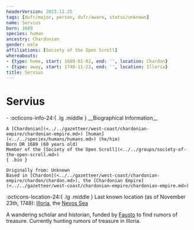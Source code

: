 ```yaml
---
headerVersion: 2023.11.25
tags: [dufr/major, person, dufr/aware, status/unknown]
name: Servius
born: 1689
species: human
ancestry: Chardonian
gender: male
affiliations: [Society of the Open Scroll]
whereabouts:
- {type: home, start: 1689-01-02, end: '', location: Chardon}
- {type: away, start: 1748-11-23, end: '', location: Illoria}
title: Servius
---
```

# Servius
<div class="grid cards ext-narrow-margin ext-one-column" markdown>
- :octicons-info-24:{ .lg .middle } __Biographical Information__

    A [Chardonian](<../../gazetteer/west-coast/chardonian-empire/chardonian-empire.md>) [human](<../../species/humans/humans.md>) (he/him)  
    Born DR 1689 (60 years old)  
    Member of the [Society of the Open Scroll](<../../groups/society-of-the-open-scroll.md>)  
    { .bio }

    Originally from: Unknown
    Based in [Chardon](<../../gazetteer/west-coast/chardonian-empire/chardon/chardon.md>), the [Chardonian Empire](<../../gazetteer/west-coast/chardonian-empire/chardonian-empire.md>)
</div>

:octicons-location-24:{ .lg .middle } Last known location (as of November 23th, 1748): [Illoria](<../../gazetteer/west-coast/illoria.md>), the [Nevos Sea](<../../gazetteer/west-coast/nevos-sea.md>)


A wandering scholar and historian, funded by [Fausto](<./fausto.md>) to find rumors of treasure. Currently hunting rumors of treasure in Illoria. 